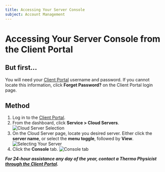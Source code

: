 ```yaml
---
title: Accessing Your Server Console
subject: Account Management
---
```


# Accessing Your Server Console from the Client Portal

## But first...
You will need your [Client Portal](https://core.thermo.io/login/) username and password. If you cannot locate this information, click **Forget Password?** on the Client Portal login page.

## Method
1. Log in to the [Client Portal](https://core.thermo.io/login/).
2. From the dashboard, click **Service > Cloud Servers**.
   ![Cloud Server Selection](https://raw.githubusercontent.com/thermoio/docs/master/images/deleting-cloud-servers/2017-11-14_21-46-38.png)
3. On the Cloud Server page, locate you desired server. Either click the **server name**, or select the **menu toggle**, followed by **View**.
   ![Selecting Your Server](https://raw.githubusercontent.com/thermoio/docs/master/images/accessing-your-cloud-server-console/2017-11-16_12-36-33.png)
4. Click the **Console** tab. 
   ![Console tab](https://raw.githubusercontent.com/thermoio/docs/master/images/accessing-your-cloud-server-console/2017-11-16_12-39-41.png)

**_For 24-hour assistance any day of the year, contact a Thermo Physicist [through the Client Portal](https://core.thermo.io/login/)._**
